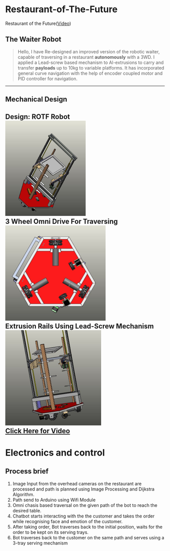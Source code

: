 # Restaurant-of-The-Future
Restaurant of the Future(<a href = "https://www.youtube.com/watch?v=dR3jsaHACXw">Video</a>)
## The Waiter Robot
> Hello,
> I have Re-designed an improved version of the robotic waiter, capable of traversing in a restaurant <b>autonomously</b> with a 3WD.
> I applied a Lead-screw based mechanism to Al-extrusions to carry and transfer <b>payloads</b> up to 10kg to variable platforms.
> It has incorporated general curve navigation with the help of encoder coupled motor and PID controller for navigation.
---
## Mechanical Design
<b>Design: ROTF Robot</b><br>
<img src="https://github.com/visvash/Restaurant-of-The-Future/blob/master/images/rotf5.JPG" height=300><br>
<b>3 Wheel Omni Drive For Traversing</b><br>
<img src="https://github.com/visvash/Restaurant-of-The-Future/blob/master/images/rotf2.JPG" height=300><br>
<b>Extrusion Rails Using Lead-Screw Mechanism</b><br>
<img src="https://github.com/visvash/Restaurant-of-The-Future/blob/master/images/rotf1.JPG" height=300><br>
<a href="https://www.facebook.com/marsiitr/videos/214354466310067/" title="Facebook Video">Click Here for Video</a><br>
---
# Electronics and control
## Process brief
<ol>
<li>Image Input from the overhead cameras on the restaurant are processed and path is planned using Image Processing and Dijkstra Algorithm.</li>
<li>Path send to Arduino using Wifi Module</li>
<li>Omni chasis based traversal on the given path of the bot to reach the desired table.</li>
<li>Chatbot starts interacting with the the customer and takes the order while recognising face and emotion of the customer.</li>
<li>After taking order, Bot traverses back to the initial position, waits for the order to be kept on its serving trays.</li>
<li>Bot traverses back to the customer on the same path and serves using a 3-tray serving mechanism</li>
</ol>
